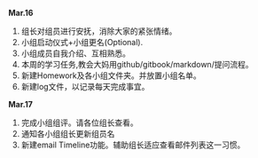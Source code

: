 **Mar.16**  
  1. 组长对组员进行安抚，消除大家的紧张情绪。
  2. 小组启动仪式+小组更名(Optional).
  3. 小组成员自我介绍、互相熟悉。
  4. 本周的学习任务,教会大妈用github/gitbook/markdown/提问流程。 
  5. 新建Homework及各小组文件夹。并放置小组名单。 
  6. 新建log文件，以记录每天完成事宜。  


**Mar.17**
  1. 完成小组组评。请各位组长查看。  
  2. 通知各小组组长更新组员名  
  3. 新建email Timeline功能。辅助组长适应查看邮件列表这一习惯。  
